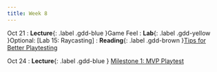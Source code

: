 ```yaml
---
title: Week 8
---
```


Oct 21
: **Lecture**{: .label .gdd-blue }Game Feel
: **Lab**{: .label .gdd-yellow }Optional: [Lab 15: Raycasting]
: **Reading**{: .label .gdd-brown }[Tips for Better Playtesting]

Oct 24
: **Lecture**{: .label .gdd-blue } [Milestone 1: MVP Playtest]

<!-- [Music and SFX]: https://docs.google.com/presentation/d/1DGmzUYHUnhnhJv7_Xb0Gg9svCmMSUHAC4m9NeegzziY/edit?usp=sharing
[Game Feel]: https://docs.google.com/presentation/d/14jehcjl-PZCyLs4iZ-IKcEU90mxyeUy6vH44gR-NJgA/edit?usp=drive_link -->

[Lab 15]: ./../pages/labs/lab15/lab15

[Tips for Better Playtesting]: https://www.gamedeveloper.com/design/best-practices-five-tips-for-better-playtesting 

[Milestone 1: MVP Playtest]: ../pages/projects/project3/project3